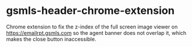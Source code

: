 # gsmls-header-chrome-extension

Chrome extension to fix the z-index of the full screen image viewer on
https://emailrpt.gsmls.com so the agent banner does not overlap it, which makes
the close button inaccessible.
